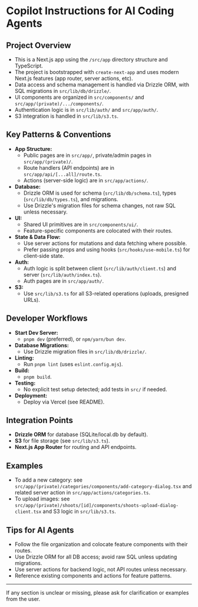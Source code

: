 # Copilot Instructions for AI Coding Agents

## Project Overview

- This is a Next.js app using the `/src/app` directory structure and TypeScript.
- The project is bootstrapped with `create-next-app` and uses modern Next.js features (app router, server actions, etc).
- Data access and schema management is handled via Drizzle ORM, with SQL migrations in `src/lib/db/drizzle/`.
- UI components are organized in `src/components/` and `src/app/(private)/.../components/`.
- Authentication logic is in `src/lib/auth/` and `src/app/auth/`.
- S3 integration is handled in `src/lib/s3.ts`.

## Key Patterns & Conventions

- **App Structure:**
  - Public pages are in `src/app/`, private/admin pages in `src/app/(private)/`.
  - Route handlers (API endpoints) are in `src/app/api/[...all]/route.ts`.
  - Actions (server-side logic) are in `src/app/actions/`.
- **Database:**
  - Drizzle ORM is used for schema (`src/lib/db/schema.ts`), types (`src/lib/db/types.ts`), and migrations.
  - Use Drizzle's migration files for schema changes, not raw SQL unless necessary.
- **UI:**
  - Shared UI primitives are in `src/components/ui/`.
  - Feature-specific components are colocated with their routes.
- **State & Data Flow:**
  - Use server actions for mutations and data fetching where possible.
  - Prefer passing props and using hooks (`src/hooks/use-mobile.ts`) for client-side state.
- **Auth:**
  - Auth logic is split between client (`src/lib/auth/client.ts`) and server (`src/lib/auth/index.ts`).
  - Auth pages are in `src/app/auth/`.
- **S3:**
  - Use `src/lib/s3.ts` for all S3-related operations (uploads, presigned URLs).

## Developer Workflows

- **Start Dev Server:**
  - `pnpm dev` (preferred), or `npm/yarn/bun dev`.
- **Database Migrations:**
  - Use Drizzle migration files in `src/lib/db/drizzle/`.
- **Linting:**
  - Run `pnpm lint` (uses `eslint.config.mjs`).
- **Build:**
  - `pnpm build`.
- **Testing:**
  - No explicit test setup detected; add tests in `src/` if needed.
- **Deployment:**
  - Deploy via Vercel (see README).

## Integration Points

- **Drizzle ORM** for database (SQLite/local.db by default).
- **S3** for file storage (see `src/lib/s3.ts`).
- **Next.js App Router** for routing and API endpoints.

## Examples

- To add a new category: see `src/app/(private)/categories/components/add-category-dialog.tsx` and related server action in `src/app/actions/categories.ts`.
- To upload images: see `src/app/(private)/shoots/[id]/components/shoots-upload-dialog-client.tsx` and S3 logic in `src/lib/s3.ts`.

## Tips for AI Agents

- Follow the file organization and colocate feature components with their routes.
- Use Drizzle ORM for all DB access; avoid raw SQL unless updating migrations.
- Use server actions for backend logic, not API routes unless necessary.
- Reference existing components and actions for feature patterns.

---

If any section is unclear or missing, please ask for clarification or examples from the user.

